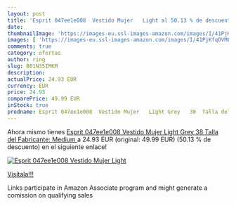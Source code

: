 ```yaml
---
layout: post
title: 'Esprit 047ee1e008  Vestido Mujer   Light al 50.13 % de descuento'
date: 
thumbnailImage: 'https://images-eu.ssl-images-amazon.com/images/I/41PjKfqOVML._SL200_.jpg'
images: [ 'https://images-eu.ssl-images-amazon.com/images/I/41PjKfqOVML._SL200_.jpg' ]
comments: true
category: ofertas
author: ring
slug: B01N35IMKM
description:
actualPrice: 24.93 EUR
currency: EUR
price: 24.93
comparePrice: 49.99 EUR
inStock: true
prodname: Esprit 047ee1e008  Vestido Mujer   Light Grey   38  Talla del Fabricante: Medium 
---
```


Ahora mismo tienes [Esprit 047ee1e008  Vestido Mujer   Light Grey   38  Talla del Fabricante: Medium ](https://www.amazon.es/dp/B01N35IMKM/?tag=tolees-21) a 24.93 EUR (original: 49.99 EUR) (50.13 %  de descuento) en el siguiente enlace!

[![Esprit 047ee1e008  Vestido Mujer   Light](https://images-eu.ssl-images-amazon.com/images/I/41PjKfqOVML._SL200_.jpg)](https://www.amazon.es/dp/B01N35IMKM/?tag=tolees-21)

[Visítala!!!](https://www.amazon.es/dp/B01N35IMKM/?tag=tolees-21)

Links participate in Amazon Associate program and might generate a comission on qualifying sales
